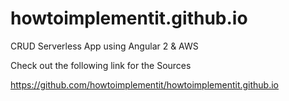# howtoimplementit.github.io
CRUD Serverless App using Angular 2 &amp; AWS

<p>
Check out the following link for the Sources

https://github.com/howtoimplementit/howtoimplementit.github.io
</p>
